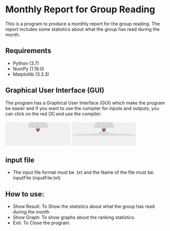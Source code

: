 # Monthly Report for Group Reading
This is a program to produce a monthly report for the group reading. The report includes some statistics about what the group has read during the month.

## Requirements
* Python (3.7)
* NumPy (1.19.0)
* Matplotlib (3.3.3)

## Graphical User Interface (GUI)
The program has a Graphical User Interface (GUI) which make the program be easier and if you want to use the compiler for inputs and outputs, you can click on the red [X] and use the compiler.

<img src="Screenshots/gui.png" width = "40%" />
<img src="Screenshots/gui_show_result.png" width = "40%" />

## input file
* The input file format must be .txt and the Name of the file must be: inputFile (inputFile.txt)

## How to use:
* Show Result: To Show the statistics about what the group has read during the month 
* Show Graph: To show graphs about the ranking statistics.
* Exit: To Close the program.
